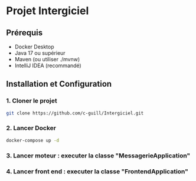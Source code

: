 # Projet Intergiciel

## Prérequis
- Docker Desktop
- Java 17 ou supérieur
- Maven (ou utiliser ./mvnw)
- IntelliJ IDEA (recommandé)

## Installation et Configuration

### 1. Cloner le projet
```bash
git clone https://github.com/c-guill/Intergiciel.git
```

### 2. Lancer Docker

```bash
docker-compose up -d
```

### 3. Lancer moteur : executer la classe "MessagerieApplication"

### 4. Lancer front end : executer la classe "FrontendApplication"